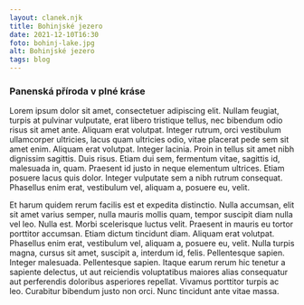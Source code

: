 ```yaml
---
layout: clanek.njk
title: Bohinjské jezero
date: 2021-12-10T16:30
foto: bohinj-lake.jpg
alt: Bohinjské jezero
tags: blog
---
```


### Panenská příroda v plné kráse

Lorem ipsum dolor sit amet, consectetuer adipiscing elit. Nullam feugiat, turpis at pulvinar vulputate, erat libero tristique tellus, nec bibendum odio risus sit amet ante. Aliquam erat volutpat. Integer rutrum, orci vestibulum ullamcorper ultricies, lacus quam ultricies odio, vitae placerat pede sem sit amet enim. Aliquam erat volutpat. Integer lacinia. Proin in tellus sit amet nibh dignissim sagittis. Duis risus. Etiam dui sem, fermentum vitae, sagittis id, malesuada in, quam. Praesent id justo in neque elementum ultrices. Etiam posuere lacus quis dolor. Integer vulputate sem a nibh rutrum consequat. Phasellus enim erat, vestibulum vel, aliquam a, posuere eu, velit.

Et harum quidem rerum facilis est et expedita distinctio. Nulla accumsan, elit sit amet varius semper, nulla mauris mollis quam, tempor suscipit diam nulla vel leo. Nulla est. Morbi scelerisque luctus velit. Praesent in mauris eu tortor porttitor accumsan. Etiam dictum tincidunt diam. Aliquam erat volutpat. Phasellus enim erat, vestibulum vel, aliquam a, posuere eu, velit. Nulla turpis magna, cursus sit amet, suscipit a, interdum id, felis. Pellentesque sapien. Integer malesuada. Pellentesque sapien. Itaque earum rerum hic tenetur a sapiente delectus, ut aut reiciendis voluptatibus maiores alias consequatur aut perferendis doloribus asperiores repellat. Vivamus porttitor turpis ac leo. Curabitur bibendum justo non orci. Nunc tincidunt ante vitae massa.